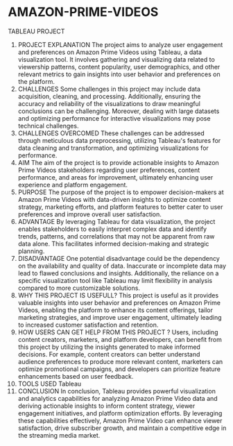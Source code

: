 # AMAZON-PRIME-VIDEOS
TABLEAU PROJECT

1.	PROJECT EXPLANATION
The project aims to analyze user engagement and preferences on Amazon Prime Videos using Tableau, a data visualization tool. It involves gathering and visualizing data related to viewership patterns, content popularity, user demographics, and other relevant metrics to gain insights into user behavior and preferences on the platform.
2.	CHALLENGES
Some challenges in this project may include data acquisition, cleaning, and processing. Additionally, ensuring the accuracy and reliability of the visualizations to draw meaningful conclusions can be challenging. Moreover, dealing with large datasets and optimizing performance for interactive visualizations may pose technical challenges.
3.	CHALLENGES OVERCOMED
These challenges can be addressed through meticulous data preprocessing, utilizing Tableau's features for data cleaning and transformation, and optimizing visualizations for performance. 
4.	AIM 
The aim of the project is to provide actionable insights to Amazon Prime Videos stakeholders regarding user preferences, content performance, and areas for improvement, ultimately enhancing user experience and platform engagement.
5.	PURPOSE 
The purpose of the project is to empower decision-makers at Amazon Prime Videos with data-driven insights to optimize content strategy, marketing efforts, and platform features to better cater to user preferences and improve overall user satisfaction.
6.	ADVANTAGE
By leveraging Tableau for data visualization, the project enables stakeholders to easily interpret complex data and identify trends, patterns, and correlations that may not be apparent from raw data alone. This facilitates informed decision-making and strategic planning.
7.	DISADVANTAGE
One potential disadvantage could be the dependency on the availability and quality of data. Inaccurate or incomplete data may lead to flawed conclusions and insights. Additionally, the reliance on a specific visualization tool like Tableau may limit flexibility in analysis compared to more customizable solutions.
8.	WHY THIS PROJECT IS USEFULL?
This project is useful as it provides valuable insights into user behavior and preferences on Amazon Prime Videos, enabling the platform to enhance its content offerings, tailor marketing strategies, and improve user engagement, ultimately leading to increased customer satisfaction and retention.
9.	HOW USERS CAN GET HELP FROM THIS PROJECT ?
Users, including content creators, marketers, and platform developers, can benefit from this project by utilizing the insights generated to make informed decisions. For example, content creators can better understand audience preferences to produce more relevant content, marketers can optimize promotional campaigns, and developers can prioritize feature enhancements based on user feedback.
10.	TOOLS USED
Tableau 
11.	CONCLUSION
In conclusion, Tableau provides powerful visualization and analytics capabilities for analyzing Amazon Prime Video data and deriving actionable insights to inform content strategy, viewer engagement initiatives, and platform optimization efforts. By leveraging these capabilities effectively, Amazon Prime Video can enhance viewer satisfaction, drive subscriber growth, and maintain a competitive edge in the streaming media market.
